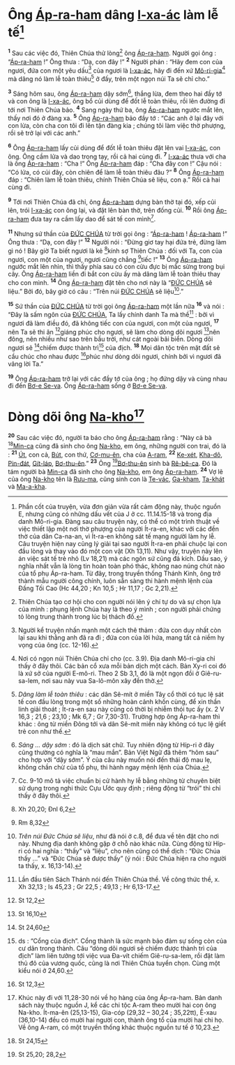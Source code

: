 # Ông [Áp-ra-ham]() dâng [I-xa-ác]() làm lễ tế[^1-721bd806-c740-40ae-914e-6f50b0de6f27]

<sup><b>1</b></sup> Sau các việc đó, Thiên Chúa thử lòng[^2-721bd806-c740-40ae-914e-6f50b0de6f27] ông [Áp-ra-ham](). Người gọi ông : “[Áp-ra-ham]() !” Ông thưa : “Dạ, con đây !” <sup><b>2</b></sup> Người phán : “Hãy đem con của ngươi, đứa con một yêu dấu[^3-721bd806-c740-40ae-914e-6f50b0de6f27] của ngươi là [I-xa-ác](), hãy đi đến xứ [Mô-ri-gia]()[^4-721bd806-c740-40ae-914e-6f50b0de6f27] mà dâng nó làm lễ toàn thiêu[^5-721bd806-c740-40ae-914e-6f50b0de6f27] ở đấy, trên một ngọn núi Ta sẽ chỉ cho.”

<sup><b>3</b></sup> Sáng hôm sau, ông [Áp-ra-ham]() dậy sớm[^6-721bd806-c740-40ae-914e-6f50b0de6f27], thắng lừa, đem theo hai đầy tớ và con ông là [I-xa-ác](), ông bổ củi dùng để đốt lễ toàn thiêu, rồi lên đường đi tới nơi Thiên Chúa bảo. <sup><b>4</b></sup> Sang ngày thứ ba, ông [Áp-ra-ham]() ngước mắt lên, thấy nơi đó ở đàng xa. <sup><b>5</b></sup> Ông [Áp-ra-ham]() bảo đầy tớ : “Các anh ở lại đây với con lừa, còn cha con tôi đi lên tận đàng kia ; chúng tôi làm việc thờ phượng, rồi sẽ trở lại với các anh.”

<sup><b>6</b></sup> Ông [Áp-ra-ham]() lấy củi dùng để đốt lễ toàn thiêu đặt lên vai [I-xa-ác](), con ông. Ông cầm lửa và dao trong tay, rồi cả hai cùng đi. <sup><b>7</b></sup> [I-xa-ác]() thưa với cha là ông [Áp-ra-ham]() : “Cha !” Ông [Áp-ra-ham]() đáp : “Cha đây con !” Cậu nói : “Có lửa, có củi đây, còn chiên để làm lễ toàn thiêu đâu ?” <sup><b>8</b></sup> Ông [Áp-ra-ham]() đáp : “Chiên làm lễ toàn thiêu, chính Thiên Chúa sẽ liệu, con ạ.” Rồi cả hai cùng đi.

<sup><b>9</b></sup> Tới nơi Thiên Chúa đã chỉ, ông [Áp-ra-ham]() dựng bàn thờ tại đó, xếp củi lên, trói [I-xa-ác]() con ông lại, và đặt lên bàn thờ, trên đống củi. <sup><b>10</b></sup> Rồi ông [Áp-ra-ham]() đưa tay ra cầm lấy dao để sát tế con mình[^7-721bd806-c740-40ae-914e-6f50b0de6f27].

<sup><b>11</b></sup> Nhưng sứ thần của [ĐỨC CHÚA]() từ trời gọi ông : “[Áp-ra-ham]() ! [Áp-ra-ham]() !” Ông thưa : “Dạ, con đây !” <sup><b>12</b></sup> Người nói : “Đừng giơ tay hại đứa trẻ, đừng làm gì nó ! Bây giờ Ta biết ngươi là kẻ [^1@-721bd806-c740-40ae-914e-6f50b0de6f27]kính sợ Thiên Chúa : đối với Ta, con của ngươi, con một của ngươi, ngươi cũng chẳng [^2@-721bd806-c740-40ae-914e-6f50b0de6f27]tiếc !” <sup><b>13</b></sup> Ông [Áp-ra-ham]() ngước mắt lên nhìn, thì thấy phía sau có con cừu đực bị mắc sừng trong bụi cây. Ông [Áp-ra-ham]() liền đi bắt con cừu ấy mà dâng làm lễ toàn thiêu thay cho con mình. <sup><b>14</b></sup> Ông [Áp-ra-ham]() đặt tên cho nơi này là “[ĐỨC CHÚA]() sẽ liệu.” Bởi đó, bây giờ có câu : “Trên núi [ĐỨC CHÚA]() sẽ liệu[^8-721bd806-c740-40ae-914e-6f50b0de6f27].”

<sup><b>15</b></sup> Sứ thần của [ĐỨC CHÚA]() từ trời gọi ông [Áp-ra-ham]() một lần nữa <sup><b>16</b></sup> và nói : “Đây là sấm ngôn của [ĐỨC CHÚA](), Ta lấy chính danh Ta mà thề[^9-721bd806-c740-40ae-914e-6f50b0de6f27] : bởi vì ngươi đã làm điều đó, đã không tiếc con của ngươi, con một của ngươi, <sup><b>17</b></sup> nên Ta sẽ thi ân [^3@-721bd806-c740-40ae-914e-6f50b0de6f27]giáng phúc cho ngươi, sẽ làm cho dòng dõi ngươi [^4@-721bd806-c740-40ae-914e-6f50b0de6f27]nên đông, nên nhiều như sao trên bầu trời, như cát ngoài bãi biển. Dòng dõi ngươi sẽ [^5@-721bd806-c740-40ae-914e-6f50b0de6f27]chiếm được thành trì[^10-721bd806-c740-40ae-914e-6f50b0de6f27] của địch. <sup><b>18</b></sup> Mọi dân tộc trên mặt đất sẽ cầu chúc cho nhau được [^6@-721bd806-c740-40ae-914e-6f50b0de6f27]phúc như dòng dõi ngươi, chính bởi vì ngươi đã vâng lời Ta.”

<sup><b>19</b></sup> Ông [Áp-ra-ham]() trở lại với các đầy tớ của ông ; họ đứng dậy và cùng nhau đi đến [Bơ-e Se-va](). Ông [Áp-ra-ham]() sống ở [Bơ-e Se-va]().

# Dòng dõi ông [Na-kho]()[^11-721bd806-c740-40ae-914e-6f50b0de6f27]

<sup><b>20</b></sup> Sau các việc đó, người ta báo cho ông [Áp-ra-ham]() rằng : “Này cả bà [^7@-721bd806-c740-40ae-914e-6f50b0de6f27][Min-ca]() cũng đã sinh cho ông [Na-kho](), em ông, những người con trai, đó là : <sup><b>21</b></sup> [Út](), con cả, [Bút](), con thứ, [Cơ-mu-ên](), cha của [A-ram](), <sup><b>22</b></sup> [Ke-xét](), [Kha-dô](), [Pin-đát](), [Gít-láp](), [Bơ-thu-ên]().” <sup><b>23</b></sup> Ông [^8@-721bd806-c740-40ae-914e-6f50b0de6f27][Bơ-thu-ên]() sinh bà [Rê-bê-ca](). Đó là tám người bà [Min-ca]() đã sinh cho ông [Na-kho](), em ông [Áp-ra-ham](). <sup><b>24</b></sup> Vợ lẽ của ông [Na-kho]() tên là [Rưu-ma](), cũng sinh con là [Te-vác](), [Ga-kham](), [Ta-khát]() và [Ma-a-kha]().

[^1-721bd806-c740-40ae-914e-6f50b0de6f27]: Phần cốt của truyện, vừa đơn giản vừa rất cảm động này, thuộc nguồn E, nhưng cũng có những dấu vết của J ở cc. 11.14.15-18 và trong địa danh Mô-ri-gia. Đàng sau câu truyện này, có thể có một trình thuật về việc thiết lập một nơi thờ phượng của người Ít-ra-en, khác với các đền thờ của dân Ca-na-an, vì Ít-ra-en không sát tế mạng người làm hy lễ. Câu truyện hiện nay cũng lý giải tại sao người Ít-ra-en phải chuộc lại con đầu lòng và thay vào đó một con vật (Xh 13,11). Như vậy, truyện này lên án việc sát tế trẻ nhỏ (Lv 18,21) mà các ngôn sứ cũng đả kích. Dầu sao, ý nghĩa nhất vẫn là lòng tin hoàn toàn phó thác, không nao núng chút nào của tổ phụ Áp-ra-ham. Từ đây, trong truyền thống Thánh Kinh, ông trở thành mẫu người công chính, luôn sẵn sàng thi hành mệnh lệnh của Đấng Tối Cao (Hc 44,20 ; Kn 10,5 ; Hr 11,17 ; Gc 2,21).

[^2-721bd806-c740-40ae-914e-6f50b0de6f27]: Thiên Chúa tạo cơ hội cho con người nói lên ý chí tự do và sự chọn lựa của mình : phụng lệnh Chúa hay là theo ý mình ; con người phải chứng tỏ lòng trung thành trong lúc bị thách đố.

[^3-721bd806-c740-40ae-914e-6f50b0de6f27]: Người kể truyện nhấn mạnh một cách thê thảm : đứa con duy nhất còn lại sau khi thằng anh đã ra đi ; đứa con của lời hứa, mang tất cả niềm hy vọng của ông (cc. 12-16).

[^4-721bd806-c740-40ae-914e-6f50b0de6f27]: Nơi có ngọn núi Thiên Chúa chỉ cho (cc. 3.9). Địa danh Mô-ri-gia chỉ thấy ở đây thôi. Các bản cổ xưa mỗi bản dịch một cách. Bản Xy-ri coi đó là xứ sở của người E-mô-ri. Theo 2 Sb 3,1, đó là một ngọn đồi ở Giê-ru-sa-lem, nơi sau này vua Sa-lô-môn xây đền thờ.

[^5-721bd806-c740-40ae-914e-6f50b0de6f27]: _Dâng làm lễ toàn thiêu_ : các dân Sê-mít ở miền Tây cổ thời có tục lệ sát tế con đầu lòng trong một số những hoàn cảnh khốn cùng, để xin thần linh giải thoát ; Ít-ra-en sau này cũng có thời bị nhiễm thói tục ấy (x. 2 V 16,3 ; 21,6 ; 23,10 ; Mk 6,7 ; Gr 7,30-31). Trường hợp ông Áp-ra-ham thì khác : ông từ miền Đông tới và dân Sê-mít miền này không có tục lệ giết trẻ con như thế.

[^6-721bd806-c740-40ae-914e-6f50b0de6f27]: _Sáng ... dậy sớm_ : đó là dịch sát chữ. Tuy nhiên động từ Híp-ri ở đây cũng thường có nghĩa là “mau mắn”. Bản Việt Ngữ đã thêm “hôm sau” cho hợp với “dậy sớm”. Ý của câu này muốn nói đến thái độ mau lẹ, không chần chừ của tổ phụ, thi hành ngay mệnh lệnh của Chúa.

[^7-721bd806-c740-40ae-914e-6f50b0de6f27]: Cc. 9-10 mô tả việc chuẩn bị cử hành hy lễ bằng những từ chuyên biệt sử dụng trong nghi thức Cựu Ước quy định ; riêng động từ “trói” thì chỉ thấy ở đây thôi.

[^8-721bd806-c740-40ae-914e-6f50b0de6f27]: _Trên núi Đức Chúa sẽ liệu_, như đã nói ở c.8, để đưa về tên đặt cho nơi này. Nhưng địa danh không gặp ở chỗ nào khác nữa. Cùng động từ Híp-ri có hai nghĩa : “thấy” và “liệu”, cho nên cũng có thể dịch : “Đức Chúa thấy ...” và “Đức Chúa sẽ được thấy” (ý nói : Đức Chúa hiện ra cho người ta thấy, x. 16,13-14).

[^9-721bd806-c740-40ae-914e-6f50b0de6f27]: Lần đầu tiên Sách Thánh nói đến Thiên Chúa thề. Về công thức thề, x. Xh 32,13 ; Is 45,23 ; Gr 22,5 ; 49,13 ; Hr 6,13-17.

[^10-721bd806-c740-40ae-914e-6f50b0de6f27]: ds : “Cổng của địch”. Cổng thành là sức mạnh bảo đảm sự sống còn của cư dân trong thành. Câu “dòng dõi ngươi sẽ chiếm được thành trì của địch” làm liên tưởng tới việc vua Đa-vít chiếm Giê-ru-sa-lem, rồi đặt làm thủ đô của vương quốc, cũng là nơi Thiên Chúa tuyển chọn. Cùng một kiểu nói ở 24,60.

[^11-721bd806-c740-40ae-914e-6f50b0de6f27]: Khúc này đi với 11,28-30 nói về họ hàng của ông Áp-ra-ham. Bản danh sách này thuộc nguồn J, kể các chi tộc A-ram theo mười hai con ông Na-kho. Ít-ma-ên (25,13-15), Gia-cóp (29,32 – 30,24 ; 35,22tt), Ê-xau (36,10-14) đều có mười hai người con, thành ông tổ của mười hai chi họ. Về ông A-ram, có một truyền thống khác thuộc nguồn tư tế ở 10,23.

[^1@-721bd806-c740-40ae-914e-6f50b0de6f27]: Xh 20,20; Đnl 6,2

[^2@-721bd806-c740-40ae-914e-6f50b0de6f27]: Rm 8,32

[^3@-721bd806-c740-40ae-914e-6f50b0de6f27]: St 12,2

[^4@-721bd806-c740-40ae-914e-6f50b0de6f27]: St 16,10

[^5@-721bd806-c740-40ae-914e-6f50b0de6f27]: St 24,60

[^6@-721bd806-c740-40ae-914e-6f50b0de6f27]: St 12,3

[^7@-721bd806-c740-40ae-914e-6f50b0de6f27]: St 24,15

[^8@-721bd806-c740-40ae-914e-6f50b0de6f27]: St 25,20; 28,2
